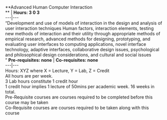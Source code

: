 **Advanced Human Computer Interaction  
** | **Hours: 3 0 3**  
---|---  
“Development and use of models of interaction in the design and analysis of user interaction techniques Human factors, interaction elements, testing new methods of interaction and their utility through appropriate methods of empirical research, advanced methods for designing, prototyping, and evaluating user interfaces to computing applications, novel interface technology, adaptive interfaces, collaborative design issues, psychological and philosophical design considerations, and cultural and social issues  
” 
**Pre-requisites: none** | **Co-requisites: none**  
---|---  
Hours: XYZ where X = Lecture, Y = Lab, Z = Credit  
All hours are per week.  
3 Lab hours constitute 1 credit hour  
1 credit hour implies 1 lecture of 50mins per academic week. 16 weeks in total.  
Pre-Requisite courses are courses required to be completed before this course may be taken  
Co-Requisite courses are courses required to be taken along with this course
